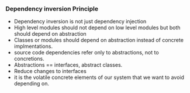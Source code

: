 ### Dependency inversion Principle
- Dependency inversion is not just dependency injection
- High level modules should not depend on low level modules but both should depend on abstraction
- Classes or modules should depend on abstraction instead of concrete implmentations.
- source code dependencies refer only to abstractions, not to concretions.
- Abstractions == interfaces, abstract classes.
- Reduce changes to interfaces
- it is the volatile concrete elements of our system that we want to avoid depending on.
